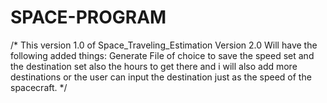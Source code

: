 # SPACE-PROGRAM
/*
This version 1.0 of Space_Traveling_Estimation
Version 2.0
Will have the following added things:
Generate File of choice to save the speed set and the destination set also the hours to get there
and i will also add more destinations or the user can input the destination just as the speed of the spacecraft.
*/
